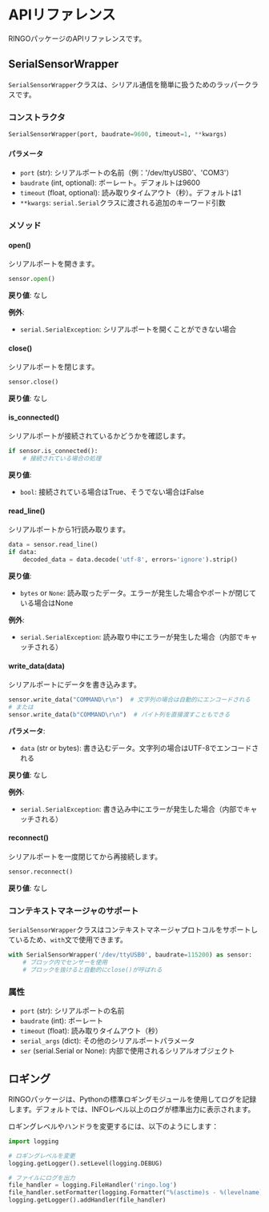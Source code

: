# APIリファレンス

RINGOパッケージのAPIリファレンスです。

## SerialSensorWrapper

`SerialSensorWrapper`クラスは、シリアル通信を簡単に扱うためのラッパークラスです。

### コンストラクタ

```python
SerialSensorWrapper(port, baudrate=9600, timeout=1, **kwargs)
```

#### パラメータ

- `port` (str): シリアルポートの名前（例：'/dev/ttyUSB0'、'COM3'）
- `baudrate` (int, optional): ボーレート。デフォルトは9600
- `timeout` (float, optional): 読み取りタイムアウト（秒）。デフォルトは1
- `**kwargs`: `serial.Serial`クラスに渡される追加のキーワード引数

### メソッド

#### open()

シリアルポートを開きます。

```python
sensor.open()
```

**戻り値**: なし

**例外**:

- `serial.SerialException`: シリアルポートを開くことができない場合

#### close()

シリアルポートを閉じます。

```python
sensor.close()
```

**戻り値**: なし

#### is_connected()

シリアルポートが接続されているかどうかを確認します。

```python
if sensor.is_connected():
    # 接続されている場合の処理
```

**戻り値**:

- `bool`: 接続されている場合はTrue、そうでない場合はFalse

#### read_line()

シリアルポートから1行読み取ります。

```python
data = sensor.read_line()
if data:
    decoded_data = data.decode('utf-8', errors='ignore').strip()
```

**戻り値**:

- `bytes` or `None`: 読み取ったデータ。エラーが発生した場合やポートが閉じている場合はNone

**例外**:

- `serial.SerialException`: 読み取り中にエラーが発生した場合（内部でキャッチされる）

#### write_data(data)

シリアルポートにデータを書き込みます。

```python
sensor.write_data("COMMAND\r\n")  # 文字列の場合は自動的にエンコードされる
# または
sensor.write_data(b"COMMAND\r\n")  # バイト列を直接渡すこともできる
```

**パラメータ**:

- `data` (str or bytes): 書き込むデータ。文字列の場合はUTF-8でエンコードされる

**戻り値**: なし

**例外**:

- `serial.SerialException`: 書き込み中にエラーが発生した場合（内部でキャッチされる）

#### reconnect()

シリアルポートを一度閉じてから再接続します。

```python
sensor.reconnect()
```

**戻り値**: なし

### コンテキストマネージャのサポート

`SerialSensorWrapper`クラスはコンテキストマネージャプロトコルをサポートしているため、`with`文で使用できます。

```python
with SerialSensorWrapper('/dev/ttyUSB0', baudrate=115200) as sensor:
    # ブロック内でセンサーを使用
    # ブロックを抜けると自動的にclose()が呼ばれる
```

### 属性

- `port` (str): シリアルポートの名前
- `baudrate` (int): ボーレート
- `timeout` (float): 読み取りタイムアウト（秒）
- `serial_args` (dict): その他のシリアルポートパラメータ
- `ser` (serial.Serial or None): 内部で使用されるシリアルオブジェクト

## ロギング

RINGOパッケージは、Pythonの標準ロギングモジュールを使用してログを記録します。デフォルトでは、INFOレベル以上のログが標準出力に表示されます。

ロギングレベルやハンドラを変更するには、以下のようにします：

```python
import logging

# ロギングレベルを変更
logging.getLogger().setLevel(logging.DEBUG)

# ファイルにログを出力
file_handler = logging.FileHandler('ringo.log')
file_handler.setFormatter(logging.Formatter("%(asctime)s - %(levelname)s - %(message)s"))
logging.getLogger().addHandler(file_handler)
